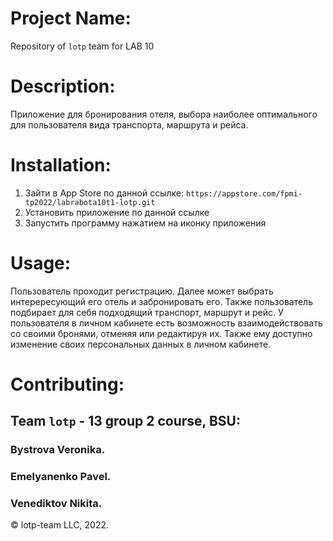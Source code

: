 # Project Name:
  Repository of `lotp` team for LAB 10
# Description:
  Приложение для бронирования отеля, выбора наиболее оптимального для пользователя вида транспорта, маршрута и рейса.
# Installation:
  1. Зайти в App Store по данной ссылке: `https://appstore.com/fpmi-tp2022/labrabota10t1-lotp.git`
  2. Установить приложение по данной ссылке
  3. Запустить программу нажатием на иконку приложения
# Usage:
  Пользователь проходит регистрацию. Далее может выбрать интерересующий его отель и забронировать его. Также пользователь подбирает для себя подходящий транспорт, маршрут и рейс. У пользователя в личном кабинете есть возможность взаимодействовать со своими бронями, отменяя или редактируя их. Также ему доступно изменение своих персональных данных в личном кабинете.
# Contributing:
## Team `lotp` - 13 group 2 course, BSU:
### Bystrova Veronika.
### Emelyanenko Pavel.
### Venediktov Nikita.

© lotp-team LLC, 2022.
